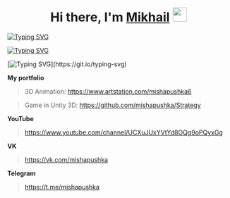 <h1 align="center">Hi there, I'm <a href="https://daniilshat.ru/" target="_blank">Mikhail</a> 
<img src="https://github.com/blackcater/blackcater/raw/main/images/Hi.gif" height="32"/></h1>

[![Typing SVG](https://readme-typing-svg.herokuapp.com?color=%2336BCF7&lines=Swift+and+SwiftUI)](https://git.io/typing-svg)

[![Typing SVG](https://readme-typing-svg.herokuapp.com?color=%2336BCF7&lines=3D+Animator+in+Blender)](https://git.io/typing-svg)

[![Typing SVG](https://readme-typing-svg.herokuapp.com?color=%2336BCF7&lines=and+Game+creator+on+Unity+3D+......)](https://git.io/typing-svg)


**My portfolio**
>3D Animation: https://www.artstation.com/mishapushka6

>Game in Unity 3D: https://github.com/mishapushka/Strategy

**YouTube**
>https://www.youtube.com/channel/UCXuJUxYVtYd8OQg9oPQyxGg

**VK**
>https://vk.com/mishapushka

**Telegram**
>https://t.me/mishapushka
